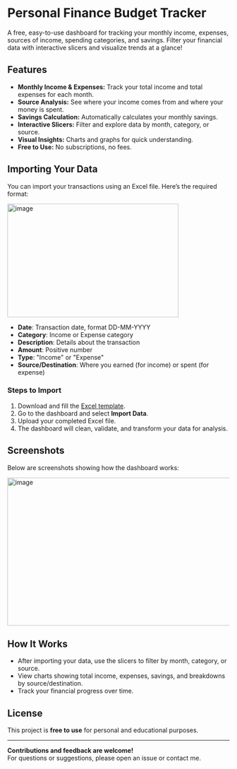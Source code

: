 # Personal Finance Budget Tracker

A free, easy-to-use dashboard for tracking your monthly income, expenses, sources of income, spending categories, and savings. Filter your financial data with interactive slicers and visualize trends at a glance!

## Features

- **Monthly Income & Expenses:** Track your total income and total expenses for each month.
- **Source Analysis:** See where your income comes from and where your money is spent.
- **Savings Calculation:** Automatically calculates your monthly savings.
- **Interactive Slicers:** Filter and explore data by month, category, or source.
- **Visual Insights:** Charts and graphs for quick understanding.
- **Free to Use:** No subscriptions, no fees.

## Importing Your Data

You can import your transactions using an Excel file. Here’s the required format:

<img width="388" height="257" alt="image" src="https://github.com/user-attachments/assets/8c5b52e6-031f-4495-9cfd-ea7e46a98686" />


- **Date**: Transaction date, format DD-MM-YYYY
- **Category**: Income or Expense category
- **Description**: Details about the transaction
- **Amount**: Positive number
- **Type**: "Income" or "Expense"
- **Source/Destination**: Where you earned (for income) or spent (for expense)

### Steps to Import

1. Download and fill the [Excel template](excel_template.xlsx).
2. Go to the dashboard and select **Import Data**.
3. Upload your completed Excel file.
4. The dashboard will clean, validate, and transform your data for analysis.

## Screenshots

Below are screenshots showing how the dashboard works:

<img width="593" height="335" alt="image" src="https://github.com/user-attachments/assets/0a80a6d3-acf0-4bfd-a3af-988e03062b41" />


<!-- Add more screenshot links as you upload -->

## How It Works

- After importing your data, use the slicers to filter by month, category, or source.
- View charts showing total income, expenses, savings, and breakdowns by source/destination.
- Track your financial progress over time.

## License

This project is **free to use** for personal and educational purposes.

---

**Contributions and feedback are welcome!**  
For questions or suggestions, please open an issue or contact me.
